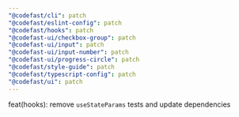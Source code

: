 ```yaml
---
"@codefast/cli": patch
"@codefast/eslint-config": patch
"@codefast/hooks": patch
"@codefast-ui/checkbox-group": patch
"@codefast-ui/input": patch
"@codefast-ui/input-number": patch
"@codefast-ui/progress-circle": patch
"@codefast/style-guide": patch
"@codefast/typescript-config": patch
"@codefast/ui": patch
---
```


feat(hooks): remove `useStateParams` tests and update dependencies
